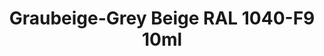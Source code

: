 ---
layout: product
title: "Graubeige-Grey Beige  RAL 1040-F9  10ml"
price: "330" 
desc: "Nitro 10mL"
img_path: "/assets/img/RC089.webp"
brand: "AK "
available: true
special_offer: false
new: false
soon: false
cat: "020000"
subcat: "020200"
subsubcat: "020201"
sifra: "RC089"
popular: false
spec: false
---